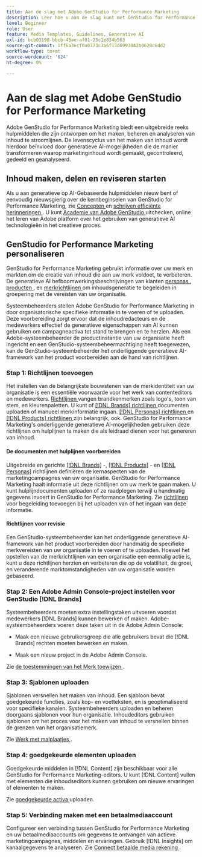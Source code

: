 ```yaml
---
title: Aan de slag met Adobe GenStudio for Performance Marketing
description: Leer hoe u aan de slag kunt met GenStudio for Performance Marketing om marketinginhoud te genereren die op het merk is afgestemd en het campagnebeheer te versnellen.
level: Beginner
role: User
feature: Media Templates, Guidelines, Generative AI
exl-id: bcb03198-bbcb-45ae-af01-25c1e834b563
source-git-commit: 1ff6a3ecf0a0773c3a6f13d6993042b0620c6dd2
workflow-type: tm+mt
source-wordcount: '624'
ht-degree: 0%

---
```


# Aan de slag met Adobe GenStudio for Performance Marketing

Adobe GenStudio for Performance Marketing biedt een uitgebreide reeks hulpmiddelen die zijn ontworpen om het maken, beheren en analyseren van inhoud te stroomlijnen. De levenscyclus van het maken van inhoud wordt hierdoor beïnvloed door generatieve AI-mogelijkheden die de manier transformeren waarop marketinginhoud wordt gemaakt, gecontroleerd, gedeeld en geanalyseerd.

## Inhoud maken, delen en reviseren starten

Als u aan generatieve op AI-Gebaseerde hulpmiddelen nieuw bent of eenvoudig nieuwsgierig over de kernbeginselen van GenStudio for Performance Marketing, zie [ Concepten ](/help/user-guide/concepts.md) en [ schrijven efficiënte herinneringen ](/help/user-guide/effective-prompts.md). U kunt [ Academie van Adobe GenStudio ](https://learningmanager.adobe.com/genstudioacademy) uitchecken, online het leren van Adobe platform over het gebruiken van generatieve AI technologieën in het creatieve proces.

## GenStudio for Performance Marketing personaliseren

GenStudio for Performance Marketing gebruikt informatie over uw merk en markten om de creatie van inhoud die aan uw merk voldoet, te verbeteren. De generatieve AI hefboomwerkingsbeschrijvingen van klanten [ personas ](/help/user-guide/guidelines/personas.md), [ producten ](/help/user-guide/guidelines/products.md), en [ merkrichtlijnen ](/help/user-guide/guidelines/overview.md) om inhoudsgeneratie te begeleiden in groepering met de vereisten van uw organisatie.

Systeembeheerders stellen Adobe GenStudio for Performance Marketing in door organisatorische specifieke informatie in te voeren of te uploaden. Deze voorbereiding zorgt ervoor dat de inhoudredacteurs en de medewerkers effectief de generatieve eigenschappen van AI kunnen gebruiken om campagneactiva tot stand te brengen en te herzien. Als een Adobe-systeembeheerder de productinstantie van uw organisatie heeft ingericht en een GenStudio-systeembeheermachtiging heeft toegewezen, kan de GenStudio-systeembeheerder het onderliggende generatieve AI-framework van het product voorbereiden aan de hand van richtlijnen.

### Stap 1: Richtlijnen toevoegen

Het instellen van de belangrijkste bouwstenen van de merkidentiteit van uw organisatie is een essentiële voorwaarde voor het werk van contenteditors en medewerkers. [ Richtlijnen ](/help/user-guide/guidelines/overview.md) vangen brandkenmerken zoals logo&#39;s, toon van stem, en kleurenpaletten. U kunt of [[!DNL Brands]  richtlijnen ](/help/user-guide/guidelines/brands.md) documenten uploaden of manueel merkinformatie ingaan. [[!DNL Personas]  richtlijnen ](/help/user-guide/guidelines/personas.md) en [[!DNL Products]  richtlijnen ](/help/user-guide/guidelines/products.md) zijn belangrijk, ook. GenStudio for Performance Marketing&#39;s onderliggende generatieve AI-mogelijkheden gebruiken deze richtlijnen om hulplijnen te maken die als leidraad dienen voor het genereren van inhoud.

#### De documenten met hulplijnen voorbereiden

Uitgebreide en gerichte [[!DNL Brands]](/help/user-guide/guidelines/brands.md) -, [[!DNL Products]](/help/user-guide/guidelines/products.md) - en [[!DNL Personas]](/help/user-guide/guidelines/personas.md) richtlijnen definiëren de kernaspecten van de marketingcampagnes van uw organisatie. GenStudio for Performance Marketing haalt informatie uit deze richtlijnen om uw merk te gaan maken. U kunt hulplijndocumenten uploaden of ze raadplegen terwijl u handmatig gegevens invoert in GenStudio for Performance Marketing. Zie [ richtlijnen ](/help/user-guide/guidelines/overview.md) voor begeleiding toevoegen bij het uploaden van of het ingaan van deze informatie.

#### Richtlijnen voor revisie

Een GenStudio-systeembeheerder kan het onderliggende generatieve AI-framework van het product voorbereiden door handmatig de specifieke merkvereisten van uw organisatie in te voeren of te uploaden. Hoewel het opstellen van de merkrichtlijnen van een organisatie een eenmalig actie is, kunt u deze richtlijnen herzien en verbeteren die op de volatiliteit, de groei, en veranderende marktomstandigheden van uw organisatie worden gebaseerd.

### Stap 2: Een Adobe Admin Console-project instellen voor GenStudio [!DNL Brands]

Systeembeheerders moeten extra instellingstaken uitvoeren voordat medewerkers [!DNL Brands] kunnen bewerken of maken. Adobe-systeembeheerders voeren deze taken uit in de Adobe Admin Console:

* Maak een nieuwe gebruikersgroep die alle gebruikers bevat die [!DNL Brands] rechten moeten bewerken en maken.

* Maak een nieuw project in de Adobe Admin Console.

Zie [ de toestemmingen van het Merk toewijzen ](configure-brand-permissions.md).

### Stap 3: Sjablonen uploaden

Sjablonen versnellen het maken van inhoud. Een sjabloon bevat goedgekeurde functies, zoals kop- en voetteksten, en is geoptimaliseerd voor specifieke kanalen. Systeembeheerders uploaden en beheren doorgaans sjablonen voor hun organisatie. Inhoudeditors gebruiken sjablonen om het proces voor het maken van inhoud te versnellen binnen de grenzen van het organisatiemerk.

Zie [ Werk met malplaatjes ](/help/user-guide/content/use-templates.md).

### Stap 4: goedgekeurde elementen uploaden

Goedgekeurde middelen in [!DNL Content] zijn beschikbaar voor alle GenStudio for Performance Marketing-editors. U kunt [!DNL Content] vullen met elementen die inhoudseditors kunnen gebruiken om nieuwe ervaringen of elementen te maken.

Zie [ goedgekeurde activa ](/help/user-guide/content/manage-assets.md) uploaden.

### Stap 5: Verbinding maken met een betaalmediaaccount

Configureer een verbinding tussen GenStudio for Performance Marketing en uw betaalmediaaccounts om gegevens te ontvangen van actieve marketingcampagnes, middelen en ervaringen. Gebruik [!DNL Insights] om kanaalgegevens te analyseren. Zie [ Connect betaalde media rekening ](/help/user-guide/connectors/connect-channel.md).
